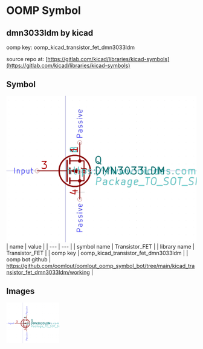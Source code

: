 # OOMP Symbol  
## dmn3033ldm  by kicad  
  
oomp key: oomp_kicad_transistor_fet_dmn3033ldm  
  
source repo at: [https://gitlab.com/kicad/libraries/kicad-symbols](https://gitlab.com/kicad/libraries/kicad-symbols)  
## Symbol  
  
[![working.png](working_600.png)](working.png)  
| name | value | 
| --- | --- | 
| symbol name | Transistor_FET | 
| library name | Transistor_FET | 
| oomp key | oomp_kicad_transistor_fet_dmn3033ldm | 
| oomp bot github | https://github.com/oomlout/oomlout_oomp_symbol_bot/tree/main/kicad_transistor_fet_dmn3033ldm/working | 
## Images  
  
[![working.png](working_140.png)](working.png)  
